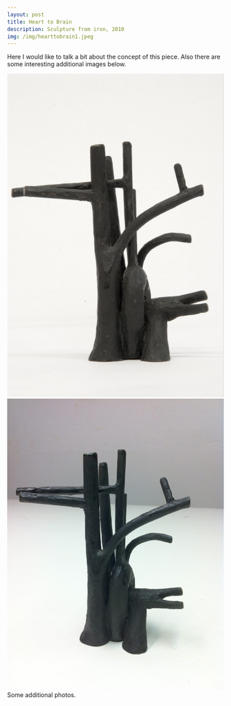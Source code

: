 ```yaml
---
layout: post
title: Heart to Brain
description: Sculpture from iron, 2010
img: /img/hearttobrain1.jpeg
---
```


Here I would like to talk a bit about the concept of this piece. Also there are some interesting additional images below.


<div class="img_row">
  <img class="col three" src="/img/hearttobrain1.jpeg"/>
</div>
<div class="img_row">
  <img class="col three" src="/img/hearttobrain2.jpeg"/>
</div>
<div class="col three caption">
	Some additional photos.
</div>
